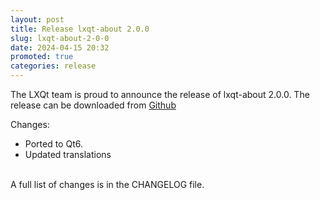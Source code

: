 ```yaml
---
layout: post
title: Release lxqt-about 2.0.0
slug: lxqt-about-2-0-0
date: 2024-04-15 20:32
promoted: true
categories: release
---
```


The LXQt team is proud to announce the release of lxqt-about 2.0.0.
The release can be downloaded from [Github](https://github.com/lxqt/lxqt-about/releases)

Changes:

 * Ported to Qt6.
 * Updated translations


<br/>
A full list of changes is in the CHANGELOG file.
<br/>
